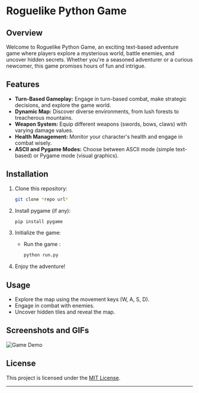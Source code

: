 # Roguelike Python Game

## Overview

Welcome to Roguelike Python Game, an exciting text-based adventure game where players explore a mysterious world, battle enemies, and uncover hidden secrets. Whether you're a seasoned adventurer or a curious newcomer, this game promises hours of fun and intrigue.

## Features

- **Turn-Based Gameplay:** Engage in turn-based combat, make strategic decisions, and explore the game world.
- **Dynamic Map:** Discover diverse environments, from lush forests to treacherous mountains.
- **Weapon System:** Equip different weapons (swords, bows, claws) with varying damage values.
- **Health Management:** Monitor your character's health and engage in combat wisely.
- **ASCII and Pygame Modes:** Choose between ASCII mode (simple text-based) or Pygame mode (visual graphics).

## Installation

1. Clone this repository:
   ```bash
   git clone *repo url*
   ```

2. Install pygame (if any):
   ```bash
   pip install pygame
   ```

3. Initialize the game:
   - Run the game :
     ```bash
     python run.py 
     ```

4. Enjoy the adventure!

## Usage

- Explore the map using the movement keys (W, A, S, D).
- Engage in combat with enemies.
- Uncover hidden tiles and reveal the map.

## Screenshots and GIFs

![Game Demo](https://github.com/yourusername/your-repo/raw/main/docs/images/game-demo.gif)

## License

This project is licensed under the [MIT License](https://github.com/yourusername/your-repo/blob/main/LICENSE).

---
